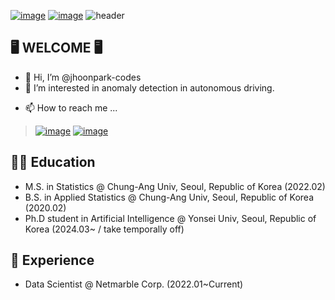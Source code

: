 [![image](https://img.shields.io/badge/LinkedIn-0077B5?style=for-the-badge&logo=linkedin&logoColor=white)](https://www.linkedin.com/in/junghoonparkai/)
[![image](https://img.shields.io/badge/Google_Scholar-4285F4?style=for-the-badge&logo=google-scholar&logoColor=white)](https://scholar.google.com/citations?user=fEV4WMEAAAAJ&hl=en)
![header](https://capsule-render.vercel.app/api?type=waving&color=gradient&height=250&section=header&text=JHOONPARK_CODE&fontSize=90)

## 🖥️ WELCOME 🖥️
- 👋 Hi, I’m @jhoonpark-codes
- 👀 I’m interested in anomaly detection in autonomous driving.
<!---
- 🌱 I’m currently learning @Yonsei Univ. MIR Lab
--->
- 📫 How to reach me ...
> [![image](https://img.shields.io/badge/Gmail-D14836?style=for-the-badge&logo=gmail&logoColor=white)](mailto:pjh940820@gmail.com)
> [![image](https://img.shields.io/badge/LinkedIn-0077B5?style=for-the-badge&logo=linkedin&logoColor=white)](https://www.linkedin.com/in/junghoonparkai/)

## 🧑‍🎓 Education
- M.S. in Statistics @ Chung-Ang Univ, Seoul, Republic of Korea (2022.02)
- B.S. in Applied Statistics @ Chung-Ang Univ, Seoul, Republic of Korea (2020.02)
- Ph.D student in Artificial Intelligence @ Yonsei Univ, Seoul, Republic of Korea (2024.03~ / take temporally off)

## 💼 Experience
- Data Scientist @ Netmarble Corp. (2022.01~Current)
<!---
jhoonpark-codes/jhoonpark-codes is a ✨ special ✨ repository because its `README.md` (this file) appears on your GitHub profile.
You can click the Preview link to take a look at your changes.
--->
<!---
<a href="https://github.com/jhoonpark-codes"><img align="center" style="height:180px" src="https://github-readme-stats.vercel.app/api?username=jhoonpark-codes&show_icons=true&include_all_commits=true&theme=nord&hide_border=true" alt="JHOONPARK's github stats"/></a>

<a href="https://github.com/jhoonpark-codes"><img align="center" style="height:180px" src="https://github-readme-stats.vercel.app/api/top-langs/?username=jhoonpark-codes&layout=compact&theme=nord&hide_border=true" /></a> 
--->
